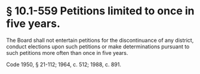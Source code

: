 # § 10.1-559 Petitions limited to once in five years.

<p>The Board shall not entertain petitions for the discontinuance of any district, conduct elections upon such petitions or make determinations pursuant to such petitions more often than once in five years.</p><p>Code 1950, § 21-112; 1964, c. 512; 1988, c. 891.</p>